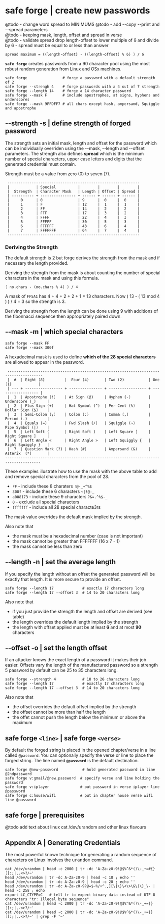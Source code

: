 
# safe forge | create new passwords
@todo - change word spread to MINIMUMS
@todo - add --copy --print and --spread parameters<br/>
@todo - keeping mask, length, offset and spread in verse<br/>
@todo - validate spread drop length-offset to lower multiple of 6 and divide by 6 - spread must be equal to or less than answer

```
spread maximum = ((length-offset) - ((length-offset) % 6) ) / 6
```


**`safe forge`** creates passwords from a 90 character pool using the most robust random generation from Linux and OSx machines.

```
safe forge                # forge a password with a default strength of 2
safe forge --strengh 4    # forge passwords with a 4 out of 7 strength
safe forge --length 14    # forge a 14 character password
safe forge --mask F       # include apostrophes, at signs, hyphens and underscores
safe forge --mask 9FFDFF7 # all chars except hash, ampersand, Squiggle and apostrophe
```

## --strength -s | define strength of forged password

The strength sets an initial mask, length and offset for the password which can be individually overriden using the --mask, --length and --offset parameters.
The strength also defines **spread** which is the minimum number of special characters, upper case letters and digits that the generated credential must contain.

Strength must be a value from zero (0) to seven (7).

```
 ------------------------------------------------------------
 |            | Special          |        |        |        |
 |  Strength  | Character Mask   | Length | Offset | Spread |
 | ---------- + ---------------- + ------ + ------ + ------ |
 |     0      | 0                | 9      |  0     |  0     |
 |     1      | F                | 12     |  1     |  1     |
 |     2      | FF               | 14     |  2     |  2     |
 |     3      | FFF              | 17     |  3     |  2     |
 |     4      | FFFF             | 22     |  4     |  3     |
 |     5      | FFFFF            | 30     |  5     |  3     |
 |     6      | FFFFFF           | 43     |  6     |  4     |
 |     7      | FFFFFFF          | 64     |  7     |  4     |
 ------------------------------------------------------------
```

### Deriving the Strength

The default strength is 2 but forge derives the strength from the mask and if necessary the length provided.

Deriving the strength from the mask is about counting the number of special characters in the mask and using this formula.

```
( no.chars - (no.chars % 4) ) / 4
```

A mask of `FF5A1` has 4 + 4 + 2 + 2 + 1 = 13 characters.
Now ( 13 - ( 13 mod 4 ) ) / 4 = 3 so the strength is 3.

Deriving the strength from the length can be done using 9 with additions of the fibonnacci sequence then appropriately paired down.

## --mask -m | which special characters

```
safe forge --mask FF
safe forge --mask 300f
```
A hexadecimal mask is used to define **which of the 28 special characters** are allowed to appear in the password.

```
 --------------------------------------------------------------------------------------
 |  #  | Eight (8)         |  Four (4)       | Two (2)           | One (1)            |
 | --- + ----------------- + --------------- + ----------------- + ------------------ |
 |  1  | Apostrophe (!)    | At Sign (@)     | Hyphen (-)        | Underscore (_)     |
 |  2  | Plus Sign (+)     | Hat Symbol (^)  | Per Cent (%)      | Dollar Sign ($)    |
 |  3  | Semi-Colon (;)    | Colon (:)       | Comma (,)         | Period (.)         |
 |  4  | Equals (=)        | Fwd Slash (/)   | Squiggle (~)      | Pipe Symbol (|)    |
 |  5  | Left Soft (       | Right Soft )    | Left Square [     | Right Square ]     |
 |  6  | Left Angle <      | Right Angle >   | Left Squiggly {   | Right Squiggly }   |
 |  7  | Question Mark (?) | Hash (#)        | Ampersand (&)     | Asterix  (*)       |
--------------------------------------------------------------------------------------
```

These examples illustrate how to use the mask with the above table to add and remove special characters from the pool of 28.

- `FF` - include these 8 charaters `!@-_+^%$`
- `300f` - include these 6 characters `~|!@-_`
- `a008173` - include these 9 characters `?&=.^%$-_`
- `0` - exclude all special characters
- `fffffff` - include all 28 special characte3rs

The mask value overrides the default mask implied by the strength.

Also note that
- the mask must be a hexadecimal number (case is not important)
- the mask cannot be greater than FFFFFFF (16 x 7 - 1)
- the mask cannot be less than zero

## --length -n | set the average length

If you specify the length without an offset the generated password will be exactly that length.
It is more secure to provide an offset.

```
safe forge --length 17             # exactly 17 characters long
safe forge --length 17 --offset 3  # 14 to 20 characters long
```

Also note that
- if you just provide the strength the length and offset are derived (see table)
- the length overrides the default length implied by the strength
- the length with offset applied must be at least **6** and at most **90** characters
 

## --offset -o | set the length offset

If an attacker knows the exact length of a password it makes their job easier.
Offsets vary the length of the manufactured password so a strength 5 password by default can be 25 to 35 characters long.

```
safe forge --strength 4            # 18 to 26 characters long
safe forge --length 17             # exactly 17 characters long
safe forge --length 17 --offset 3  # 14 to 20 characters long
```

Also note that
- the offset overrides the default offset implied by the strength
- the offset cannot be more than half the length
- the offet cannot push the length below the minimum or above the maximum


## safe forge `<line>` | safe forge `<verse>`

By default the forged string is placed in the opened chapter/verse in a line called `@password`. You can optionally specify the verse or line to place the forged string. The line named **`@password`** is the default destination.

```
safe forge @new-password           # hold generated password in line @2ndpassword
safe forge v:gmail/@new.password  # specify verse and line holding the password
safe forge v:iplayer              # put password in verse iplayer line @password
safe forge c:house/wifi           # put in chapter house verse wifi line @password
```

## safe forge | prerequisites

@todo add text about linux cat /dev/urandom and other linux flavours

## Appendix A | Generating Credentials

The most powerful known technique for generating a random sequence of characters on Linux involves the <tt>urandom</tt> command.

```
cat /dev/urandom | head -c 2000 | tr -dc 'A-Za-z0-9!@$%^&*()\-_+=#{}[]:;|,.<>?/~'
head /dev/urandom | tr -dc A-Za-z0-9 | head -c 18 ; echo ''
head /dev/urandom | tr -dc A-Za-z0-9 | head -c 20 ; echo ''
head /dev/urandom | tr -dc A-Za-z0-9?@=$~%/+^.,][\{\}\<\>\&\(\)_\- | head -c 258 ; echo
export LC_CTYPE=C   # tell tr to expect binary data instead of UTF-8 characters "tr: Illegal byte sequence"
cat /dev/urandom | head -c 2000 | tr -dc 'A-Za-z0-9!@$%^&*()\-_+={}[]:;|,.<>?/~'
cat /dev/urandom | head -c 2000 | tr -dc 'A-Za-z0-9!@$%^&*()\-_+={}[]:;|,.<>?/~' | grep -F '~'
```

